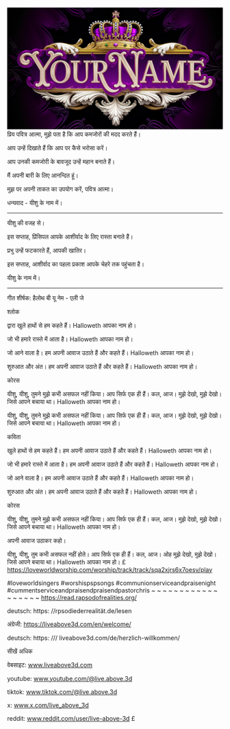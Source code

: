 ![Video cover image](../cover.jpg)
प्रिय पवित्र आत्मा, मुझे पता है कि आप कमजोरों की मदद करते हैं।

आप उन्हें दिखाते हैं कि आप पर कैसे भरोसा करें।

आप उनकी कमजोरी के बावजूद उन्हें महान बनाते हैं।

मैं अपनी बारी के लिए आनन्दित हूं।

मुझ पर अपनी ताकत का उपयोग करें, पवित्र आत्मा।

धन्यवाद - यीशु के नाम में।

---

यीशु की वजह से।

इस सप्ताह, प्रिंसिपल आपके आशीर्वाद के लिए रास्ता बनाते हैं।

प्रभु उन्हें फटकारते हैं, आपकी खातिर।

इस सप्ताह, आशीर्वाद का पहला प्रकाश आपके चेहरे तक पहुंचता है।

यीशु के नाम में।

---


गीत शीर्षक: हैलोथ बी यू नेम - एली जे

श्लोक

द्वारा खुले हाथों से हम कहते हैं।
Halloweth आपका नाम हो।

जो भी हमारे रास्ते में आता है।
Halloweth आपका नाम हो।

जो आने वाला है।
हम अपनी आवाज उठाते हैं और कहते हैं।
Halloweth आपका नाम हो।

शुरुआत और अंत।
हम अपनी आवाज उठाते हैं और कहते हैं।
Halloweth आपका नाम हो।

कोरस

यीशु, यीशु, तुमने मुझे कभी असफल नहीं किया।
आप सिर्फ एक ही हैं।
कल, आज।
मुझे देखो, मुझे देखो।
जिसे आपने बचाया था।
Halloweth आपका नाम हो।

यीशु, यीशु, तुमने मुझे कभी असफल नहीं किया।
आप सिर्फ एक ही हैं।
कल, आज।
मुझे देखो, मुझे देखो।
जिसे आपने बचाया था।
Halloweth आपका नाम हो।

कविता

खुले हाथों से हम कहते हैं।
हम अपनी आवाज उठाते हैं और कहते हैं।
Halloweth आपका नाम हो।

जो भी हमारे रास्ते में आता है।
हम अपनी आवाज उठाते हैं और कहते हैं।
Halloweth आपका नाम हो।

जो आने वाला है।
हम अपनी आवाज उठाते हैं और कहते हैं।
Halloweth आपका नाम हो।

शुरुआत और अंत।
हम अपनी आवाज उठाते हैं और कहते हैं।
Halloweth आपका नाम हो।

कोरस

यीशु, यीशु, तुमने मुझे कभी असफल नहीं किया।
आप सिर्फ एक ही हैं।
कल, आज।
मुझे देखो, मुझे देखो।
जिसे आपने बचाया था।
Halloweth आपका नाम हो।

अपनी आवाज उठाकर कहो।

यीशु, यीशु, तुम कभी असफल नहीं होते।
आप सिर्फ एक ही हैं।
कल, आज।
ओह मुझे देखो, मुझे देखो।
जिसे आपने बचाया था।
Halloweth आपका नाम हो। £ https://loveworldworship.com/worship/track/track/sqa2xjrs6x7oesv/play

#loveworldsingers #worshispspsongs #communionserviceandpraisenight #cummentserviceandpraisendpraisendpastorchris ~ ~ ~ ~ ~ ~ ~ ~ ~ ~ ~ ~ ~ ~ ~ ~ ~ ~ https://read.rapsodofrealities.org/

deutsch: https: //rpsodiederrealität.de/lesen

अंग्रेजी: https://liveabove3d.com/en/welcome/

deutsch: https: /// liveabove3d.com/de/herzlich-willkommen/

सीखें अधिक

वेबसाइट: www.liveabove3d.com

youtube: www.youtube.com/@live.above.3d

tiktok: www.tiktok.com/@live.above.3d

x: www.x.com/live_above_3d


reddit: www.reddit.com/user/live-above-3d £






